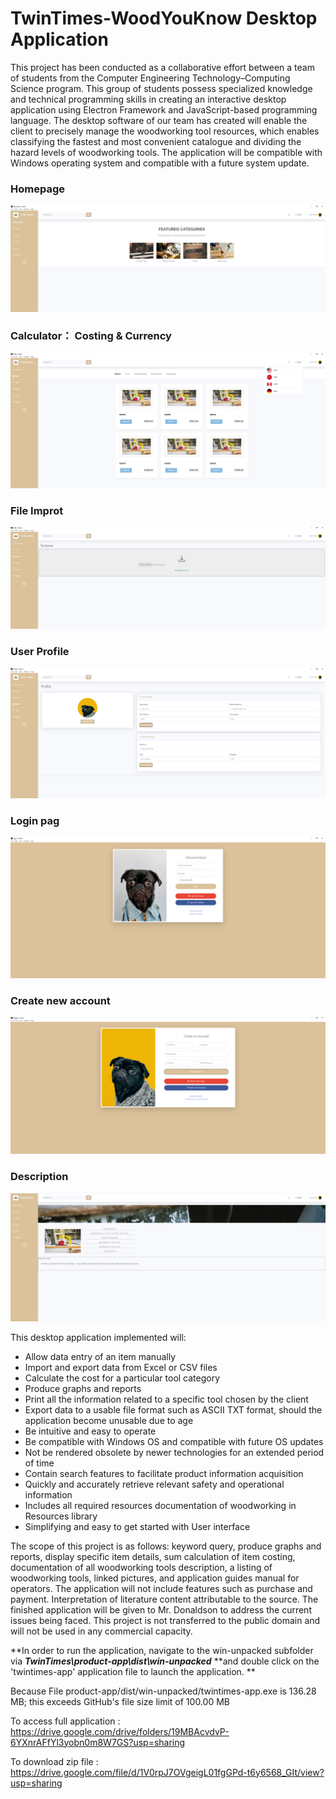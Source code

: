 # TwinTimes-WoodYouKnow Desktop Application

This project has been conducted as a collaborative effort between a team of students from the Computer Engineering Technology–Computing Science program. This group of students possess specialized knowledge and technical programming skills in creating an interactive desktop application using Electron Framework and JavaScript-based programming language. The desktop software of our team has created will enable the client to precisely manage the woodworking tool resources, which enables classifying the fastest and most convenient catalogue and dividing the hazard levels of woodworking tools. The application will be compatible with Windows operating system and compatible with a future system update.
### Homepage ###
![Alt text](/fd1.png?raw=true "Screeshot 1 - Homepage")
### Calculator： Costing & Currency ###
![Alt text](/fd2.png?raw=true "Screeshot 2 - Calculator： Costing & Currency")
### File Improt ###
![Alt text](/fd3.png?raw=true "Screeshot 3 - File Improt")
### User Profile ### 
![Alt text](/fd4.png?raw=true "Screeshot 4 - User Profile")
### Login pag ### 
![Alt text](/fd5.png?raw=true "Screeshot 5 - Login page")
### Create new account ###
![Alt text](/fd6.png?raw=true "Screeshot 6 - Create new account")
### Description ###
![Alt text](/fd7.png?raw=true "Screeshot 7 - Description")

This desktop application implemented will:
* Allow data entry of an item manually
* Import and export data from Excel or CSV files
* Calculate the cost for a particular tool category
* Produce graphs and reports
* Print all the information related to a specific tool chosen by the client
* Export data to a usable file format such as ASCII TXT format, should the application become unusable due to age
* Be intuitive and easy to operate
* Be compatible with Windows OS and compatible with future OS updates
* Not be rendered obsolete by newer technologies for an extended period of time
* Contain search features to facilitate product information acquisition
* Quickly and accurately retrieve relevant safety and operational information
* Includes all required resources documentation of woodworking in Resources library
* Simplifying and easy to get started with User interface

The scope of this project is as follows: keyword query, produce graphs and reports, display specific item details, sum calculation of item costing, documentation of all woodworking tools description, a listing of woodworking tools, linked pictures, and application guides manual for operators. The application will not include features such as purchase and payment. Interpretation of literature content attributable to the source. The finished application will be given to Mr. Donaldson to address the current issues being faced. This project is not transferred to the public domain and will not be used in any commercial capacity.


**In order to run the application, navigate to the win-unpacked subfolder via ***TwinTimes\product-app\dist\win-unpacked*** **and double click on the 'twintimes-app' application file to launch the application. **


Because File product-app/dist/win-unpacked/twintimes-app.exe is 136.28 MB; this exceeds GitHub's file size limit of 100.00 MB

To access full application : https://drive.google.com/drive/folders/19MBAcvdvP-6YXnrAFfYl3yobn0m8W7GS?usp=sharing

To download zip file : https://drive.google.com/file/d/1V0rpJ7OVgeigL01fgGPd-t6y6568_GIt/view?usp=sharing
